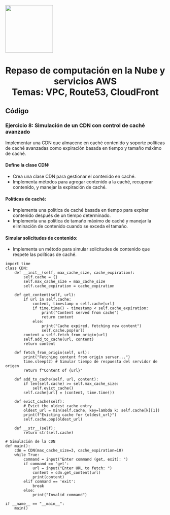 <p align="left">
  <img src="https://semanadelcannabis.cayetano.edu.pe/assets/img/logo-upch.png" width="150">
  <h1 align="center">Repaso de computación en la Nube y servicios AWS<br>Temas: VPC, Route53, CloudFront</h1>
</p>

## Código
### Ejercicio 8: Simulación de un CDN con control de caché avanzado
Implementar una CDN que almacene en caché contenido y soporte políticas de caché avanzadas como expiración basada en tiempo y tamaño máximo de caché.

#### Define la clase CDN:
- Crea una clase CDN para gestionar el contenido en caché.
- Implementa métodos para agregar contenido a la caché, recuperar contenido, y manejar la expiración de caché.

#### Políticas de caché:
- Implementa una política de caché basada en tiempo para expirar contenido después de un tiempo determinado.
- Implementa una política de tamaño máximo de caché y manejar la eliminación de contenido cuando se exceda el tamaño.

#### Simular solicitudes de contenido:
- Implementa un método para simular solicitudes de contenido que respete las políticas de caché.

```
import time
class CDN:
    def __init__(self, max_cache_size, cache_expiration):
        self.cache = {}
        self.max_cache_size = max_cache_size
        self.cache_expiration = cache_expiration

    def get_content(self, url):
        if url in self.cache:
            content, timestamp = self.cache[url]
            if time.time() - timestamp < self.cache_expiration:
                print("Content served from cache")
                return content
            else:
                print("Cache expired, fetching new content")
                self.cache.pop(url)
        content = self.fetch_from_origin(url)
        self.add_to_cache(url, content)
        return content

    def fetch_from_origin(self, url):
        print("Fetching content from origin server...")
        time.sleep(2) # Simular tiempo de respuesta del servidor de origen
        return f"Content of {url}"
 
    def add_to_cache(self, url, content):
        if len(self.cache) >= self.max_cache_size:
            self.evict_cache()
        self.cache[url] = (content, time.time())
    
    def evict_cache(self):
        # Evict the oldest cache entry
        oldest_url = min(self.cache, key=lambda k: self.cache[k][1])
        print(f"Evicting cache for {oldest_url}")
        self.cache.pop(oldest_url)
    
    def __str__(self):
        return str(self.cache)

# Simulación de la CDN
def main():
    cdn = CDN(max_cache_size=3, cache_expiration=10)
    while True:
        command = input("Enter command (get, exit): ")
        if command == 'get':
            url = input("Enter URL to fetch: ")
            content = cdn.get_content(url)
            print(content)
        elif command == 'exit':
            break
        else:
            print("Invalid command")

if __name__ == "__main__":
    main()
```
